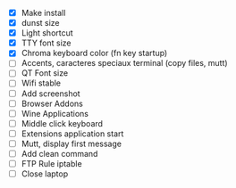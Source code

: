 - [x] Make install
- [x] dunst size
- [x] Light shortcut
- [x] TTY font size
- [x] Chroma keyboard color (fn key startup)
- [ ] Accents, caracteres speciaux terminal (copy files, mutt)
- [ ] QT Font size
- [ ] Wifi stable
- [ ] Add screenshot
- [ ] Browser Addons
- [ ] Wine Applications
- [ ] Middle click keyboard
- [ ] Extensions application start
- [ ] Mutt, display first message
- [ ] Add clean command
- [ ] FTP Rule iptable
- [ ] Close laptop

